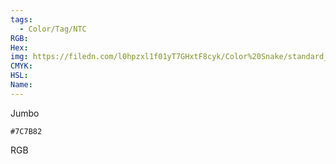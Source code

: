 ```yaml
---
tags:
  - Color/Tag/NTC
RGB:
Hex:
img: https://filedn.com/l0hpzxl1f01yT7GHxtF8cyk/Color%20Snake/standard_csv_to_svg/7C7B82.svg
CMYK:
HSL:
Name:
---
```

Jumbo
```palette
#7C7B82
```
RGB
